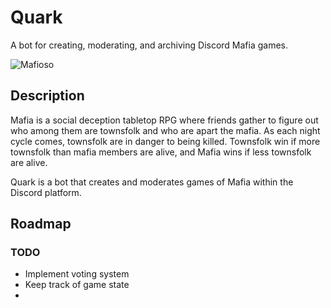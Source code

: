 # Quark
A bot for creating, moderating, and archiving Discord Mafia games.

![Mafioso](https://cdn.discordapp.com/attachments/301378988348014595/921769829491433512/Untitled_Artwork.gif)
## Description

Mafia is a social deception tabletop RPG where friends gather to figure out who among them are townsfolk and who are apart the mafia. As each night cycle comes, townsfolk are in danger to being killed. Townsfolk win if more townsfolk than mafia members are alive, and Mafia wins if less townsfolk are alive.

Quark is a bot that creates and moderates games of Mafia within the Discord platform.

## Roadmap

### TODO

- Implement voting system
- Keep track of game state
- 
